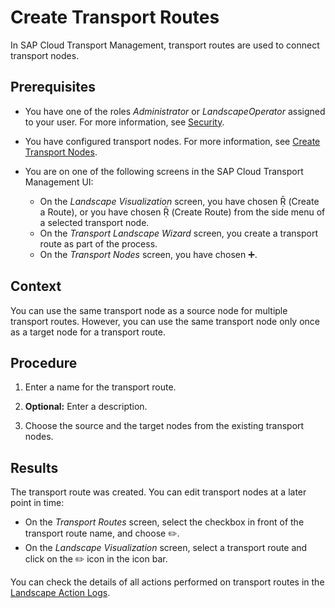 <!-- loiodddb74937a014aea8d3d76d740180597 -->

<link rel="stylesheet" type="text/css" href="../css/sap-icons.css"/>

# Create Transport Routes

In SAP Cloud Transport Management, transport routes are used to connect transport nodes.



<a name="loiodddb74937a014aea8d3d76d740180597__prereq_bw3_tcd_gcb"/>

## Prerequisites

-   You have one of the roles *Administrator* or *LandscapeOperator* assigned to your user. For more information, see [Security](../60-security/security-51939a4.md).

-   You have configured transport nodes. For more information, see [Create Transport Nodes](create-transport-nodes-f71a4d5.md).

-   You are on one of the following screens in the SAP Cloud Transport Management UI:
    -   On the *Landscape Visualization* screen, you have chosen <span class="SAP-icons-V5"></span> \(Create a Route\), or you have chosen <span class="SAP-icons-V5"></span> \(Create Route\) from the side menu of a selected transport node.
    -   On the *Transport Landscape Wizard* screen, you create a transport route as part of the process.
    -   On the *Transport Nodes* screen, you have chosen :heavy_plus_sign:.




<a name="loiodddb74937a014aea8d3d76d740180597__context_ywt_z4n_vcb"/>

## Context

You can use the same transport node as a source node for multiple transport routes. However, you can use the same transport node only once as a target node for a transport route.



## Procedure

1.  Enter a name for the transport route.

2.  **Optional:** Enter a description.

3.  Choose the source and the target nodes from the existing transport nodes.




<a name="loiodddb74937a014aea8d3d76d740180597__result_bjv_lww_fcb"/>

## Results

The transport route was created. You can edit transport nodes at a later point in time:

-   On the *Transport Routes* screen, select the checkbox in front of the transport route name, and choose :pencil2:.
-   On the *Landscape Visualization* screen, select a transport route and click on the :pencil2: icon in the icon bar.

You can check the details of all actions performed on transport routes in the [Landscape Action Logs](../landscape-action-logs-7b630db.md).

